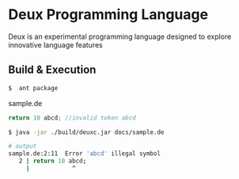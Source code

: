 # Deux Programming Language

Deux is an experimental programming language designed to explore innovative language features

## Build & Execution

```sh
$  ant package
```

sample.de
```js
return 10 abcd; //invalid token abcd 
```

```sh
$ java -jar ./build/deuxc.jar docs/sample.de

# output
sample.de:2:11  Error 'abcd' illegal symbol
   2 | return 10 abcd;                         
     |            ^ 
```
